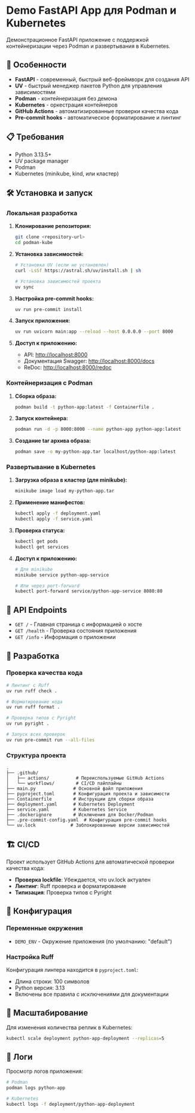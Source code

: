 # Demo FastAPI App для Podman и Kubernetes

Демонстрационное FastAPI приложение с поддержкой контейнеризации через Podman и развертывания в Kubernetes.

## 🚀 Особенности

- **FastAPI** - современный, быстрый веб-фреймворк для создания API
- **UV** - быстрый менеджер пакетов Python для управления зависимостями
- **Podman** - контейнеризация без демона
- **Kubernetes** - оркестрация контейнеров
- **GitHub Actions** - автоматизированные проверки качества кода
- **Pre-commit hooks** - автоматическое форматирование и линтинг

## 📋 Требования

- Python 3.13.5+
- UV package manager
- Podman
- Kubernetes (minikube, kind, или кластер)

## 🛠️ Установка и запуск

### Локальная разработка

1. **Клонирование репозитория:**

   ```bash
   git clone <repository-url>
   cd podman-kube
   ```

2. **Установка зависимостей:**

   ```bash
   # Установка UV (если не установлен)
   curl -LsSf https://astral.sh/uv/install.sh | sh

   # Установка зависимостей проекта
   uv sync
   ```

3. **Настройка pre-commit hooks:**

   ```bash
   uv run pre-commit install
   ```

4. **Запуск приложения:**

   ```bash
   uv run uvicorn main:app --reload --host 0.0.0.0 --port 8000
   ```

5. **Доступ к приложению:**
   - API: <http://localhost:8000>
   - Документация Swagger: <http://localhost:8000/docs>
   - ReDoc: <http://localhost:8000/redoc>

### Контейнеризация с Podman

1. **Сборка образа:**

   ```bash
   podman build -t python-app:latest -f Containerfile .
   ```

2. **Запуск контейнера:**

   ```bash
   podman run -d -p 8000:8000 --name python-app python-app:latest
   ```

3. **Создание tar архива образа:**

   ```bash
   podman save -o my-python-app.tar localhost/python-app:latest
   ```

### Развертывание в Kubernetes

1. **Загрузка образа в кластер (для minikube):**

   ```bash
   minikube image load my-python-app.tar
   ```

2. **Применение манифестов:**

   ```bash
   kubectl apply -f deployment.yaml
   kubectl apply -f service.yaml
   ```

3. **Проверка статуса:**

   ```bash
   kubectl get pods
   kubectl get services
   ```

4. **Доступ к приложению:**

   ```bash
   # Для minikube
   minikube service python-app-service

   # Или через port-forward
   kubectl port-forward service/python-app-service 8080:80
   ```

## 📡 API Endpoints

- `GET /` - Главная страница с информацией о хосте
- `GET /health` - Проверка состояния приложения
- `GET /info` - Информация о приложении

## 🔧 Разработка

### Проверка качества кода

```bash
# Линтинг с Ruff
uv run ruff check .

# Форматирование кода
uv run ruff format .

# Проверка типов с Pyright
uv run pyright .

# Запуск всех проверок
uv run pre-commit run --all-files
```

### Структура проекта

```
.
├── .github/
│   ├── actions/          # Переиспользуемые GitHub Actions
│   └── workflows/        # CI/CD пайплайны
├── main.py              # Основной файл приложения
├── pyproject.toml       # Конфигурация проекта и зависимости
├── Containerfile        # Инструкции для сборки образа
├── deployment.yaml      # Kubernetes Deployment
├── service.yaml         # Kubernetes Service
├── .dockerignore        # Исключения для Docker/Podman
├── .pre-commit-config.yaml  # Конфигурация pre-commit hooks
└── uv.lock             # Заблокированные версии зависимостей
```

## 🏗️ CI/CD

Проект использует GitHub Actions для автоматической проверки качества кода:

- **Проверка lockfile**: Убеждается, что uv.lock актуален
- **Линтинг**: Ruff проверка и форматирование
- **Типизация**: Проверка типов с Pyright

## 🔧 Конфигурация

### Переменные окружения

- `DEMO_ENV` - Окружение приложения (по умолчанию: "default")

### Настройка Ruff

Конфигурация линтера находится в `pyproject.toml`:

- Длина строки: 100 символов
- Python версия: 3.13
- Включены все правила с исключениями для документации

## 🚀 Масштабирование

Для изменения количества реплик в Kubernetes:

```bash
kubectl scale deployment python-app-deployment --replicas=5
```

## 📝 Логи

Просмотр логов приложения:

```bash
# Podman
podman logs python-app

# Kubernetes
kubectl logs -f deployment/python-app-deployment
```
